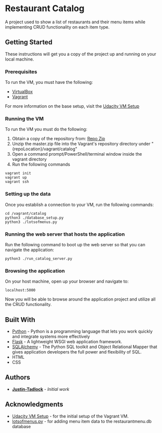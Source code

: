 # Restaurant Catalog

A project used to show a list of restaurants and their menu items while implementing CRUD functionality on each item type.

## Getting Started

These instructions will get you a copy of the project up and running on your local machine.

### Prerequisites

To run the VM, you must have the following:
* [VirtualBox](https://www.virtualbox.org/wiki/Downloads)
* [Vagrant](https://www.vagrantup.com/)

For more information on the base setup, visit the [Udacity VM Setup](https://github.com/udacity/fullstack-nanodegree-vm)


### Running the VM

To run the VM you must do the following:
1. Obtain a copy of the repository from: [Repo Zip](https://github.com/udacity/fullstack-nanodegree-vm/archive/master.zip)
2. Unzip the master.zip file into the Vagrant's repository directory under "{repoLocation}/vagrant/catalog"
3. Open a command prompt/PowerShell/terminal window inside the vagrant directory
4. Run the following commands
```
vagrant init
vagrant up
vagrant ssh
```

### Setting up the data

Once you establish a connection to your VM, run the following commands:
```
cd /vagrant/catalog
python3 ./database_setup.py
python3 ./lotsofmenus.py
```

### Running the web server that hosts the application

Run the following command to boot up the web server so that you can navigate the application:
```
python3 ./run_catalog_server.py
```

### Browsing the application

On your host machine, open up your browser and navigate to:
```
localhost:5000
```

Now you will be able to browse around the application project and utilize all the CRUD functionality.

## Built With

* [Python](https://www.python.org/downloads/) - Python is a programming language that lets you work quickly and integrate systems more effectively
* [Flask](https://palletsprojects.com/p/flask/) - A lightweight WSGI web application framework.
* [SQLAlchemy](https://www.sqlalchemy.org/) - The Python SQL toolkit and Object Relational Mapper that gives application developers the full power and flexibility of SQL.
* HTML
* CSS

## Authors

* **[Justin-Tadlock](https://github.com/Justin-Tadlock)** - *Initial work*

## Acknowledgments

* [Udacity VM Setup](https://github.com/udacity/fullstack-nanodegree-vm) - for the initial setup of the Vagrant VM.
* [lotsofmenus.py](https://github.com/udacity/Full-Stack-Foundations/blob/master/Lesson_1/lotsofmenus.py) - for adding menu item data to the restaurantmenu.db database
